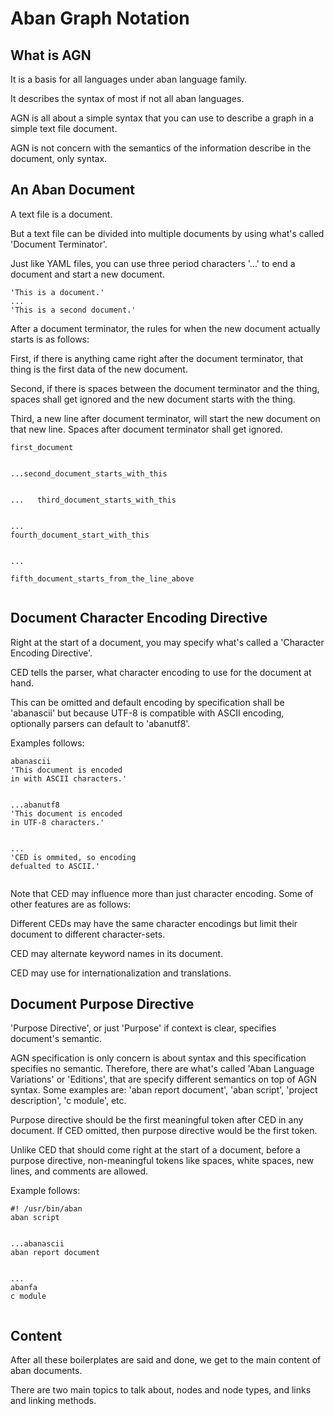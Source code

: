 
# Aban Graph Notation

## What is AGN

It is a basis for all languages
under aban language family.

It describes the syntax of most
if not all aban languages.

AGN is all about a simple syntax
that you can use to describe a
graph in a simple text file
document.

AGN is not concern with the
semantics of the information
describe in the document, only
syntax.

## An Aban Document

A text file is a document.

But a text file can be divided
into multiple documents by using
what's called 'Document Terminator'.

Just like YAML files, you can
use three period characters '...'
to end a document and start a new
document.

```
'This is a document.'
...
'This is a second document.'
```

After a document terminator,
the rules for when the new
document actually starts is as
follows:

First, if there is anything came
right after the document terminator,
that thing is the first data of
the new document.

Second, if there is spaces between
the document terminator and the
thing, spaces shall get ignored
and the new document starts with
the thing.

Third, a new line after document
terminator, will start the new
document on that new line. Spaces
after document terminator shall
get ignored.

```
first_document


...second_document_starts_with_this


...   third_document_starts_with_this


...
fourth_document_start_with_this


...

fifth_document_starts_from_the_line_above


```

## Document Character Encoding Directive

Right at the start of a document,
you may specify what's called a
'Character Encoding Directive'.

CED tells the parser, what
character encoding to use for the
document at hand.

This can be omitted and default
encoding by specification shall
be 'abanascii' but because UTF-8
is compatible with ASCII encoding,
optionally parsers can default to
'abanutf8'.

Examples follows:

```
abanascii
'This document is encoded
in with ASCII characters.'


...abanutf8
'This document is encoded
in UTF-8 characters.'


...
'CED is ommited, so encoding
defualted to ASCII.'


```

Note that CED may influence more
than just character encoding.
Some of other features are as
follows:

Different CEDs may have the same
character encodings but limit their
document to different character-sets.

CED may alternate keyword names
in its document.

CED may use for internationalization
and translations.

## Document Purpose Directive

'Purpose Directive', or just
'Purpose' if context is clear,
specifies document's semantic.

AGN specification is only concern
is about syntax and this
specification specifies no semantic.
Therefore, there are what's called
'Aban Language Variations' or
'Editions', that are specify
different semantics on top of AGN
syntax. Some examples are:
'aban report document',
'aban script',
'project description',
'c module', etc.

Purpose directive should be the
first meaningful token after CED
in any document. If CED omitted,
then purpose directive would be
the first token.

Unlike CED that should come right
at the start of a document, before
a purpose directive, non-meaningful
tokens like spaces, white spaces,
new lines, and comments are allowed.

Example follows:

```
#! /usr/bin/aban
aban script


...abanascii
aban report document


...
abanfa
c module


```

## Content

After all these boilerplates are
said and done, we get to the main
content of aban documents.

There are two main topics to talk
about, nodes and node types, and
links and linking methods.

## 










